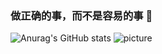 ### 做正确的事，而不是容易的事 🌱

![Anurag's GitHub stats](https://github-readme-stats.vercel.app/api?username=hongshuboy&hide=contribs,prs) 
![picture](https://raw.githubusercontent.com/saadeghi/saadeghi/master/dino.gif)
